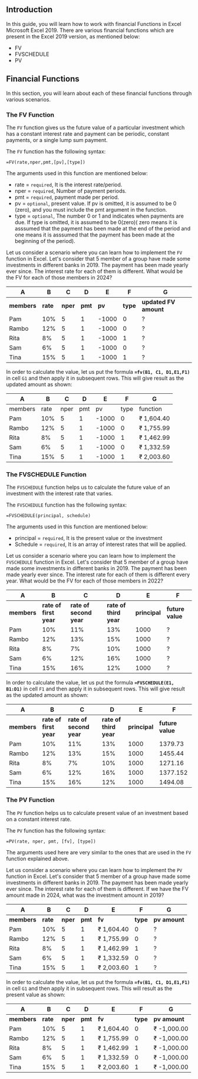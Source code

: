 ## Introduction
In this guide, you will learn how to work with financial Functions in Excel Microsoft Excel 2019. There are various financial functions which are present in the Excel 2019 version, as mentioned below:

- FV 
- FVSCHEDULE 
- PV
## Financial Functions
In this section, you will learn about each of these financial functions through various scenarios.

### The FV Function
The `FV` function gives us the future value of a particular investment which has a constant interest rate and payment can be periodic, constant payments, or a single lump sum payment.

The `FV` function has the following syntax:


```
=FV(rate,nper,pmt,[pv],[type])
```
The arguments used in this function are mentioned below:

- rate = `required`, It is the interest rate/period.
- nper = `required`, Number of payment periods.
- pmt = `required`,  payment made per period.
- pv = `optional`, present value. If pv is omitted, it is assumed to be 0 (zero), and you must include the pmt argument in the function.
- type = `optional`, The number 0 or 1 and indicates when payments are due. If type is omitted, it is assumed to be 0(zero)( zero means it is asssumed that the payment has been made at the end of the period and one means it is asssumed that the payment has been made at the beginning of the period).

Let us consider a scenario where you can learn how to implement the `FV` function in Excel. Let's consider that 5 member of a group have made some investments in different banks in 2019. The payment has been made yearly ever since. The interest rate for each of them is different. What would be the FV for each of those members in 2024?

|    A    |  B   |  C   |  D  |   E   |  F   |     G      |
| --- | --- | --- | --- | --- | --- | --- |
| **members** | **rate** | **nper** | **pmt** | **pv** | **type** | **updated FV amount** |
| Pam | 10% | 5 | 1  | -1000 | 0 | ? |
| Rambo | 12% | 5 | 1 | -1000 | 0 | ? |
| Rita | 8% | 5 | 1 | -1000 | 1 | ? |
| Sam | 6% | 5 | 1  | -1000 | 0 | ? |
| Tina | 15%  | 5 | 1 | -1000 | 1 | ? |

In order to calculate the value, let us put the formula **`=fv(B1, C1, D1,E1,F1)`** in cell `G1` and then apply it in subsequent rows. This will give result as the updated amount as shown:

|    A    |  B   |  C   |  D  |   E   |  F   |     G      |
| --- | --- | --- | --- | --- | --- | --- |
| members | rate | nper | pmt | pv    | type | function   |
| Pam | 10% | 5 | 1  | -1000 | 0 | ₹ 1,604.40 |
| Rambo | 12% | 5 | 1 | -1000 | 0 | ₹ 1,755.99 |
| Rita | 8% | 5 | 1 | -1000 | 1 | ₹ 1,462.99 |
| Sam | 6% | 5 | 1  | -1000 | 0 | ₹ 1,332.59 |
| Tina | 15%  | 5 | 1 | -1000 | 1 | ₹ 2,003.60 |

### The FVSCHEDULE Function
The `FVSCHEDULE` function helps us to calculate the future value of an investment with the interest rate that varies. 

The `FVSCHEDULE` function has the following syntax:


```
=FVSCHEDULE(principal, schedule)
```
The arguments used in this function are mentioned below:

- principal = `required`, It is the present value or the investment 
- Schedule = `required`, It is an array of interest rates that will be applied.


Let us consider a scenario where you can learn how to implement the `FVSCHEDULE` function in Excel. Let's consider that 5 member of a group have made some investments in different banks in 2019. The payment has been made yearly ever since. The interest rate for each of them is different every year. What would be the FV for each of those members in 2022?

| A | B | C | D | E | F | 
| --- | --- | --- | --- | --- | --- |
| **members** | **rate of first year** | **rate of second year** | **rate of third year** | **principal** | **future value** |
| Pam | 10% | 11% | 13% | 1000 | ? |
| Rambo | 12% | 13% | 15% | 1000 | ? |
| Rita | 8% | 7% | 10% | 1000 | ? |
| Sam | 6% | 12% | 16% | 1000 | ? |
| Tina | 15% | 16% | 12% | 1000 | ? |

In order to calculate the value, let us put the formula **`=FVSCHEDULE(E1, B1:D1)`** in cell `F1` and then apply it in subsequent rows. This will give result as the updated amount as shown:

| A | B | C | D | E | F | 
| --- | --- | --- | --- | --- | --- |
| **members** | **rate of first year** | **rate of second year** | **rate of third year** | **principal** | **future value** |
| Pam | 10% | 11% | 13% | 1000 | 1379.73 |
| Rambo | 12% | 13% | 15% | 1000 | 1455.44 |
| Rita | 8% | 7% | 10% | 1000 | 1271.16 |
| Sam | 6% | 12% | 16% | 1000 | 1377.152 |
| Tina | 15% | 16% | 12% | 1000 | 1494.08 |

### The PV Function
The `PV` function helps us to calculate present value of an investment based on a constant interest rate.


The `PV` function has the following syntax:


```
=PV(rate, nper, pmt, [fv], [type])
```
The arguments used here are very similar to the ones that are used in the `FV` function explained above. 

Let us consider a scenario where you can learn how to implement the `PV` function in Excel. Let's consider that 5 member of a group have made some investments in different banks in 2019. The payment has been made yearly ever since. The interest rate for each of them is different. If we have the FV amount made in 2024, what was the investment amount in 2019?

|    A    |  B   |  C   |  D  |   E   |  F   |     G      |
| --- | --- | --- | --- | --- | --- | --- |
| **members** | **rate** | **nper** | **pmt** | **fv** | **type** | **pv amount** |
| Pam | 10% | 5 | 1  | ₹ 1,604.40 | 0 | ? |
| Rambo | 12% | 5 | 1 | ₹ 1,755.99 | 0 | ? |
| Rita | 8% | 5 | 1 | ₹ 1,462.99 | 1 | ? |
| Sam | 6% | 5 | 1  | ₹ 1,332.59 | 0 | ? |
| Tina | 15%  | 5 | 1 | ₹ 2,003.60 | 1 | ? |


In order to calculate the value, let us put the formula **`=fv(B1, C1, D1,E1,F1)`** in cell `G1` and then apply it in subsequent rows. This will  result as the present value as shown:

|    A    |  B   |  C   |  D  |   E   |  F   |     G      |
| --- | --- | --- | --- | --- | --- | --- |
| **members** | **rate** | **nper** | **pmt** | **fv** | **type** | **pv amount** |
| Pam | 10% | 5 | 1  | ₹ 1,604.40 | 0 | ₹ -1,000.00 |
| Rambo | 12% | 5 | 1 | ₹ 1,755.99 | 0 | ₹ -1,000.00 |
| Rita | 8% | 5 | 1 | ₹ 1,462.99 | 1 | ₹ -1,000.00 |
| Sam | 6% | 5 | 1  | ₹ 1,332.59 | 0 | ₹ -1,000.00 |
| Tina | 15%  | 5 | 1 | ₹ 2,003.60 | 1 | ₹ -1,000.00 |

